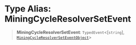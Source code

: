 # Type Alias: MiningCycleResolverSetEvent

> **MiningCycleResolverSetEvent**: `TypedEvent`\<\[`string`\], [`MiningCycleResolverSetEventObject`](../interfaces/MiningCycleResolverSetEventObject.md)\>
